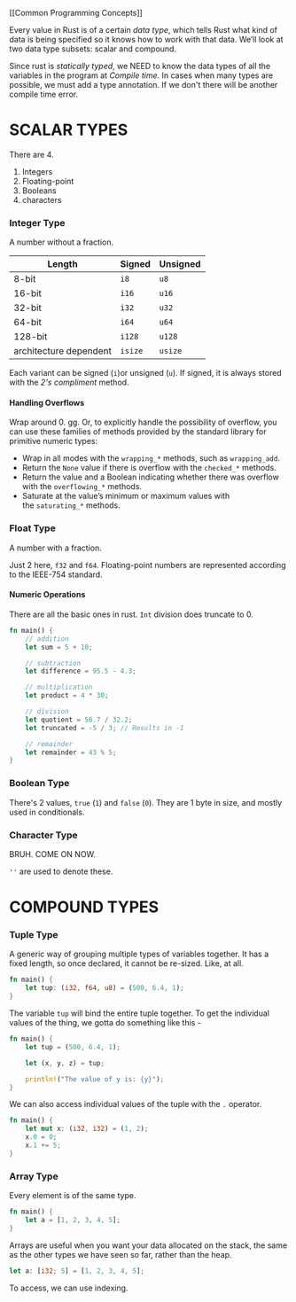 [[Common Programming Concepts]]

Every value in Rust is of a certain _data type_, which tells Rust what kind of data is being specified so it knows how to work with that data. We’ll look at two data type subsets: scalar and compound.

Since rust is *statically typed*, we NEED to know the data types of all the variables in the program at *Compile time*. In cases when many types are possible, we must add a type annotation. If we don't there will be another compile time error. 

# SCALAR TYPES

There are 4. 
1. Integers
2. Floating-point
3. Booleans
4. characters

### Integer Type
A number without a fraction. 

| Length                 | Signed  | Unsigned |
| ---------------------- | ------- | -------- |
| 8-bit                  | `i8`    | `u8`     |
| 16-bit                 | `i16`   | `u16`    |
| 32-bit                 | `i32`   | `u32`    |
| 64-bit                 | `i64`   | `u64`    |
| 128-bit                | `i128`  | `u128`   |
| architecture dependent | `isize` | `usize`  |

Each variant can be signed (`i`)or unsigned (`u`).  If signed, it is always stored with the *2's compliment* method. 

#### Handling Overflows
Wrap around 0. gg.
 Or, to explicitly handle the possibility of overflow, you can use these families of methods provided by the standard library for primitive numeric types:
- Wrap in all modes with the `wrapping_*` methods, such as `wrapping_add`.
- Return the `None` value if there is overflow with the `checked_*` methods.
- Return the value and a Boolean indicating whether there was overflow with the `overflowing_*` methods.
- Saturate at the value’s minimum or maximum values with the `saturating_*` methods.

### Float Type
A number with a fraction.

Just 2 here, `f32` and `f64`.  Floating-point numbers are represented according to the IEEE-754 standard.

#### Numeric Operations
There are all the basic ones in rust. `Int` division does truncate to 0.
```rust
fn main() {
    // addition
    let sum = 5 + 10;

    // subtraction
    let difference = 95.5 - 4.3;

    // multiplication
    let product = 4 * 30;

    // division
    let quotient = 56.7 / 32.2;
    let truncated = -5 / 3; // Results in -1

    // remainder
    let remainder = 43 % 5;
}
```

### Boolean Type
There's 2 values, `true` (`1`) and `false` (`0`). They are 1 byte in size, and mostly used in conditionals. 

### Character Type
BRUH. COME ON NOW.

`''` are used to denote these. 

# COMPOUND TYPES

### Tuple Type
A generic way of grouping multiple types of variables together. It has a fixed length, so once declared, it cannot be re-sized. Like, at all. 
```rust
fn main() {
    let tup: (i32, f64, u8) = (500, 6.4, 1);
}
```

The variable `tup` will bind the entire tuple together. To get the individual values of the thing, we gotta do something like this - 
```rust
fn main() {
    let tup = (500, 6.4, 1);

    let (x, y, z) = tup;

    println!("The value of y is: {y}");
}
```

We can also access individual values of the tuple with the `.` operator.
```rust
fn main() {
    let mut x: (i32, i32) = (1, 2);
    x.0 = 0;
    x.1 += 5;
}
```
### Array Type
Every element is of the same type. 
```rust 
fn main() {
    let a = [1, 2, 3, 4, 5];
}
```

Arrays are useful when you want your data allocated on the stack, the same as the other types we have seen so far, rather than the heap. 
```rust
let a: [i32; 5] = [1, 2, 3, 4, 5];
```
To access, we can use indexing. 